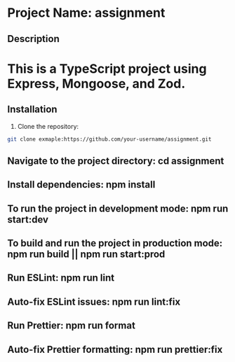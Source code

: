# Project Name: assignment

## Description

# This is a TypeScript project using Express, Mongoose, and Zod.

## Installation

1. Clone the repository:

```bash
git clone exmaple:https://github.com/your-username/assignment.git
```

## Navigate to the project directory: cd assignment

## Install dependencies: npm install

## To run the project in development mode: npm run start:dev

## To build and run the project in production mode: npm run build || npm run start:prod

## Run ESLint: npm run lint

## Auto-fix ESLint issues: npm run lint:fix

## Run Prettier: npm run format

## Auto-fix Prettier formatting: npm run prettier:fix
